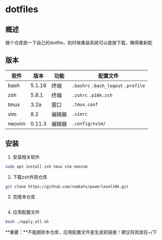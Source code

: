 # dotfiles

## 概述
搞个仓库放一下自己的dotfile，到时候重装系统可以直接下载，懒得重新配

## 版本
| 软件 | 版本 | 功能 | 配置文件 |
| ---- | ---- | ---- | -------- |
| bash | 5.1.16 | 终端 | `.bashrc` `.bash_logout` `.profile` |
| zsh | 5.8.1 | 终端 | `.zshrc` `.p10k.zsh` |
| tmux | 3.2a | 窗口 | `.tmux.conf` |
| vim | 8.2 | 编辑器 | `.vimrc` |
| neovim | 0.11.3 | 编辑器 | `.config/nvim/` |

## 安装
1. 安装相关软件
```bash
sudo apt install zsh tmux vim neovim
```
2. 下载zsh外观仓库
```bash
git clone https://github.com/romkatv/powerlevel10k.git
```
3. 克隆本仓库
```bash

```
4. 应用配置文件
```bash
bash ./apply_all.sh
```
**重要：**不能删除本仓库，应用配置文件是生成软链接！建议将其放在~/下

